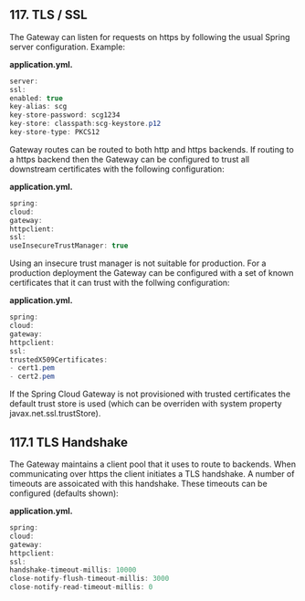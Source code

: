 ## 117. TLS / SSL

The Gateway can listen for requests on https by following the usual Spring server configuration. Example:

**application.yml.**  

```java
server:
ssl:
enabled: true
key-alias: scg
key-store-password: scg1234
key-store: classpath:scg-keystore.p12
key-store-type: PKCS12
```

Gateway routes can be routed to both http and https backends. If routing to a https backend then the Gateway can be configured to trust all downstream certificates with the following configuration:

**application.yml.**  

```java
spring:
cloud:
gateway:
httpclient:
ssl:
useInsecureTrustManager: true
```

Using an insecure trust manager is not suitable for production. For a production deployment the Gateway can be configured with a set of known certificates that it can trust with the follwing configuration:

**application.yml.**  

```java
spring:
cloud:
gateway:
httpclient:
ssl:
trustedX509Certificates:
- cert1.pem
- cert2.pem
```

If the Spring Cloud Gateway is not provisioned with trusted certificates the default trust store is used (which can be overriden with system property javax.net.ssl.trustStore).

## 117.1 TLS Handshake

The Gateway maintains a client pool that it uses to route to backends. When communicating over https the client initiates a TLS handshake. A number of timeouts are assoicated with this handshake. These timeouts can be configured (defaults shown):

**application.yml.**  

```java
spring:
cloud:
gateway:
httpclient:
ssl:
handshake-timeout-millis: 10000
close-notify-flush-timeout-millis: 3000
close-notify-read-timeout-millis: 0
```


